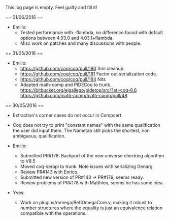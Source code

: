 This log page is empty.  Feel guilty and fill it!

== 01/06/2016 ==

 * Emilio:
   * Tested performance with -flambda, no difference found with default options between 4.03.0 and 4.03.1+flambda.
   * Misc work on patches and many discussions with people.

== 31/05/2016 ==

 * Emilio:
   * https://github.com/coq/coq/pull/180 Xml cleanup
   * https://github.com/coq/coq/pull/181 Factor out serialization code.
   * https://github.com/coq/coq/pull/184 Nits
   * Adapted math-comp and PIDECoq to trunk. https://bitbucket.org/ejgallego/pidetop/src/?at=coq-8.6 https://github.com/math-comp/math-comp/pull/48

== 30/05/2016 ==

 * Extraction's corner cases do not occur in Compcert
 * Coq does not try to print "constant names" with the same qualification the user did input them.  The Nametab still picks the shortest, non ambiguous, qualification. 

 * Emilio:
   * Submitted PR#178: Backport of the new universe checking algorithm to V8.5
   * Moved coq-serapi to trunk. Note issues with serializing Genarg.
   * Review PR#143 with Enrico.
   * Submitted new version of PR#143 -> PR#179, seems ready.
   * Review problems of PR#178 with Matthieu, seems he has some idea.
 * Yves:
   * Work on plugins/romega/ReflOmegaCore.v, making it robust to number structures where the equality is just an equivalence relation compatible with the operations.
